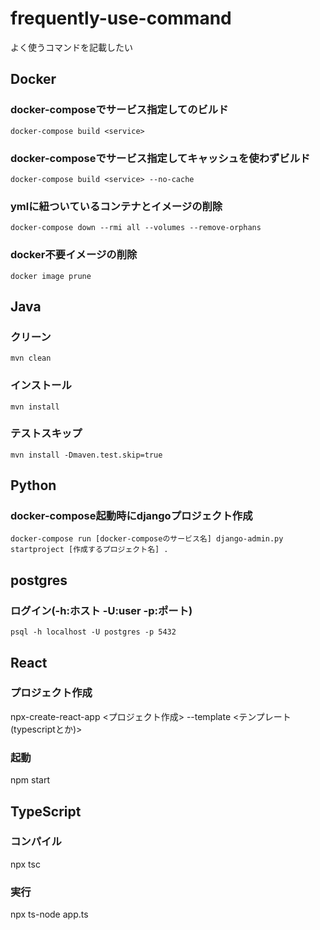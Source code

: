 # frequently-use-command
よく使うコマンドを記載したい

## Docker

### docker-composeでサービス指定してのビルド
```
docker-compose build <service>
```

### docker-composeでサービス指定してキャッシュを使わずビルド
```
docker-compose build <service> --no-cache
```

### ymlに紐ついているコンテナとイメージの削除
```
docker-compose down --rmi all --volumes --remove-orphans
```

### docker不要イメージの削除
```
docker image prune
``` 


## Java

### クリーン
```
mvn clean
```
### インストール
```
mvn install
```

### テストスキップ
```
mvn install -Dmaven.test.skip=true
```


## Python

### docker-compose起動時にdjangoプロジェクト作成
```
docker-compose run [docker-composeのサービス名] django-admin.py startproject [作成するプロジェクト名] .
```

## postgres
### ログイン(-h:ホスト -U:user -p:ポート)
```
psql -h localhost -U postgres -p 5432 
```
## React
### プロジェクト作成
npx-create-react-app <プロジェクト作成> --template <テンプレート(typescriptとか)>

### 起動
npm start

## TypeScript
### コンパイル
npx tsc

### 実行
npx ts-node app.ts
